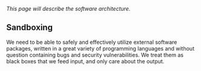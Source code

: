 *This page will describe the software architecture.*

Sandboxing
----------

We need to be able to safely and effectively utilize external software
packages, written in a great variety of programming languages and without
question containing bugs and security vulnerabilities. We treat them as
black boxes that we feed input, and only care about the output.
